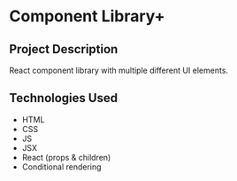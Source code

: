 # Component Library+

## Project Description
React component library with multiple different UI elements. 

## Technologies Used
- HTML
- CSS
- JS
- JSX
- React (props & children)
- Conditional rendering 
